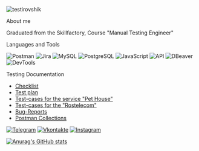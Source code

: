 ![testirovshik](https://github.com/InessaOV/InessaOV/assets/136575707/adc5196c-7d57-4c0a-b99a-0033891a9bf3)



About me

Graduated from the Skillfactory, Course "Manual Testing Engineer"

Languages and Tools

![Postman](https://img.shields.io/badge/-Postman-090909?style=for-the-badge&logo=Postman&logoColor=47C5FB)
![Jira](https://img.shields.io/badge/-Jira-090909?style=for-the-badge&logo=Jira&logoColor=097CDB)
![MySQL](https://img.shields.io/badge/-MySQL-090909?style=for-the-badge&logo=MySQL&logoColor=F8C52C)
![PostgreSQL](https://img.shields.io/badge/-PostgreSQL-090909?style=for-the-badge&logo=PostgreSQL&logoColor=F88C00)
![JavaScript](https://img.shields.io/badge/-JavaScript-090909?style=for-the-badge&logo=JavaScript&logoColor=E9D54D)
![API](https://img.shields.io/badge/-API-090909?style=for-the-badge&logo=API&logoColor=E5D3FF)
![DBeaver](https://img.shields.io/badge/-DBeaver-090909?style=for-the-badge&logo=DBeaver&logoColor=6296CC)
![DevTools](https://img.shields.io/badge/-DevTools-090909?style=for-the-badge&logo=DevTools&logoColor=6296CC)


Testing Documentation

- [Checklist](https://docs.google.com/spreadsheets/d/1S_sDS8MT3sO_wrXlcRfFpLkrgRbNaFwfnkpvkGTAGbU/edit#gid=0)
- [Test plan](https://docs.google.com/document/d/1WF-CGk2lRxYauXfzSVivh961ImXP5SXHvVZyF84drUQ/edit)
- [Test-cases for the service "Pet House"](https://docs.google.com/spreadsheets/d/1C9jKk0yD13RDbIpKdn2Vcgundf9Cb37_-Err1YSr444/edit#gid=0)
- [Test-cases for the "Rostelecom"](https://cloud.mail.ru/public/vd3M/SXN26GY5A)
- [Bug-Reports](https://cloud.mail.ru/public/R8Bs/TYw1B2D2v)
- [Postman Collections](https://cloud.mail.ru/public/bejZ/t63MFEfEw)




[![Telegram](https://img.shields.io/badge/-Telegram-090909?style=for-the-badge&logo=telegram&logoColor=27A0D9)](https://t.me/InessaOv)
[![Vkontakte](https://img.shields.io/badge/-Vkontakte-090909?style=for-the-badge&logo=Vk&logoColor=4F7DB3)](https://vk.com/id17303618)
[![Instagram](https://img.shields.io/badge/-Instagram-090909?style=for-the-badge&logo=instagram&logoColor=B4068E)](https://www.instagram.com/inessa.ov?igshid=MzNINGNkZWQ4Mg==)


[![Anurag's GitHub stats](https://github-readme-stats.vercel.app/api?username=InessaOV&show_icons=true&theme=radical)](https://github.com/anuraghazra/github-readme-stats)
